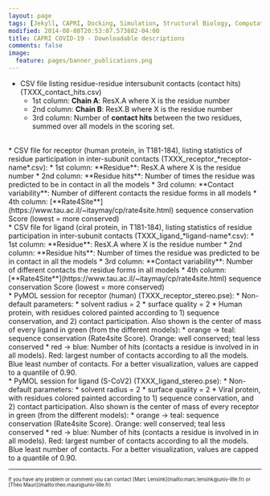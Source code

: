 ```yaml
---
layout: page
tags: [Jekyll, CAPRI, Docking, Simulation, Structural Biology, Computational Biology, Modelling, Protein Structure]
modified: 2014-08-08T20:53:07.573882-04:00
title: CAPRI COVID-19 - Downloadable descriptions
comments: false
image:
  feature: pages/banner_publications.png
---
```


* CSV file listing residue-residue intersubunit contacts (contact hits) (TXXX_contact_hits.csv)
  * 1st column: **Chain A**: ResX.A where X is the residue number
  * 2nd column: **Chain B**: ResX.B where X is the residue number
  * 3rd column: Number of **contact hits** between the two residues, summed over all models in the scoring set.

<br>
* CSV file for receptor (human protein, in T181-184), listing statistics of residue participation in inter-subunit contacts (TXXX_receptor_*receptor-name*.csv):
  * 1st column: **Residue**: ResX.A where X is the residue number
  * 2nd column: **Residue hits**: Number of times the residue was predicted to be in contact in all the models
  * 3rd column: **Contact variability**: Number of different contacts the residue forms in all models
  * 4th column: [**Rate4Site**](https://www.tau.ac.il/~itaymay/cp/rate4site.html) sequence conservation Score (lowest = more conserved)

<br>
* CSV file for ligand (ciral protein, in T181-184), listing statistics of residue participation in inter-subunit contacts (TXXX_ligand_*ligand-name*.csv):
  * 1st column: **Residue**: ResX.A where X is the residue number
  * 2nd column: **Residue hits**: Number of times the residue was predicted to be in contact in all the models
  * 3rd column: **Contact variability**: Number of different contacts the residue forms in all models
  * 4th column: [**Rate4Site**](https://www.tau.ac.il/~itaymay/cp/rate4site.html) sequence conservation Score (lowest = more conserved)

<br>
* PyMOL session for receptor (human) (TXXX_receptor_stereo.pse):
  * Non-default parameters:
    * solvent radius = 2
    * surface quality = 2
  * Human protein, with residues colored painted according to  1) sequence conservation, and 2) contact participation. Also shown is the center of mass of every ligand in green (from the different models):
    * orange → teal: sequence conservation (Rate4site Score). Orange: well conserved; teal less conserved
    * red → blue: Number of hits (contacts a residue is involved in in all models). Red: largest number of contacts according to all the models. Blue least number of contacts. For a better visualization, values are capped to a quantile of 0.90.

<br>
* PyMOL session for ligand (S-CoV2) (TXXX_ligand_stereo.pse):
  * Non-default parameters:
    * solvent radius = 2
    * surface quality = 2
  * Viral protein, with residues colored painted according to  1) sequence conservation, and 2) contact participation. Also shown is the center of mass of every receptor in green (from the different models):
    * orange → teal: sequence conservation (Rate4site Score). Orange: well conserved; teal less conserved
    * red → blue: Number of hits (contacts a residue is involved in in all models). Red: largest number of contacts according to all the models. Blue least number of contacts. For a better visualization, values are capped to a quantile of 0.90.


<hr>
<sup><sub>If you have any problem or comment you can contact [Marc Lensink](mailto:marc.lensink@univ-lille.fr) or [Théo Mauri](mailto:theo.mauri@univ-lille.fr)</sub></sup>
